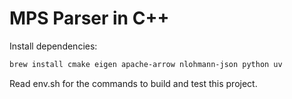 # MPS Parser in C++ 

Install dependencies:
```bash 
brew install cmake eigen apache-arrow nlohmann-json python uv
```

Read env.sh for the commands to build and test this project. 